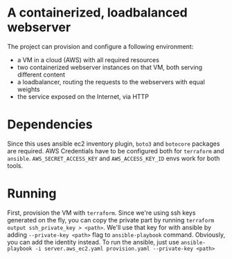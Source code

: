 # A containerized, loadbalanced webserver

The project can provision and configure a following environment:
* a VM in a cloud (AWS) with all required resources
* two containerized webserver instances on that VM, both serving different content
* a loadbalancer, routing the requests to the webservers with equal weights
* the service exposed on the Internet, via HTTP

# Dependencies

Since this uses ansible ec2 inventory plugin, `boto3` and `botocore` packages are required.
AWS Credentials have to be configured both for `terraform` and `ansible`.
`AWS_SECRET_ACCESS_KEY` and `AWS_ACCESS_KEY_ID` envs work for both tools.

# Running

First, provision the VM with `terraform`. Since we're using ssh keys generated on the fly,
you can copy the private part by running `terraform output ssh_private_key > <path>`.
We'll use that key for with ansible by adding `--private-key <path>` flag
to `ansible-playbook` command. Obviously, you can add the identity instead.
To run the ansible, just use `ansible-playbook -i server.aws_ec2.yaml provision.yaml --private-key <path>`
